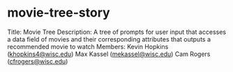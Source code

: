 # movie-tree-story
Title: Movie Tree
Description: A tree of prompts for user input that accesses a data field of movies and their corresponding attributes that outputs a recommended movie to watch
Members:
Kevin Hopkins (khopkins4@wisc.edu)
Max Kassel (mekassel@wisc.edu)
Cam Rogers (cfrogers@wisc.edu)
